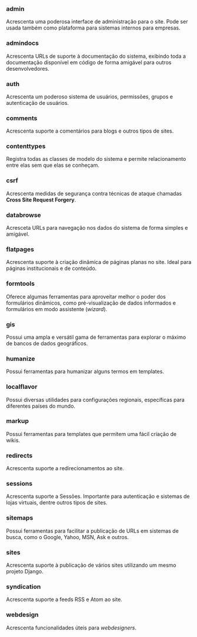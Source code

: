 ### admin

Acrescenta uma poderosa interface de administração para o site. Pode ser usada também como plataforma para sistemas internos para empresas.

### admindocs

Acrescenta URLs de suporte à documentação do sistema, exibindo toda a documentação disponível em código de forma amigável para outros desenvolvedores.

### auth

Acrescenta um poderoso sistema de usuários, permissões, grupos e autenticação de usuários.

### comments

Acrescenta suporte a comentários para blogs e outros tipos de sites.

### contenttypes

Registra todas as classes de modelo do sistema e permite relacionamento entre elas sem que elas se conheçam.

### csrf

Acrescenta medidas de segurança contra técnicas de ataque chamadas **Cross Site Request Forgery**.

### databrowse

Acresceta URLs para navegação nos dados do sistema de forma simples e amigável.

### flatpages

Acrescenta suporte à criação dinâmica de páginas planas no site. Ideal para páginas institucionais e de conteúdo.

### formtools

Oferece algumas ferramentas para aproveitar melhor o poder dos formulários dinãmicos, como pré-visualização de dados informados e formulários em modo assistente (_wizard_).

### gis

Possui uma ampla e versátil gama de ferramentas para explorar o máximo de bancos de dados geográficos.

### humanize

Possui ferramentas para humanizar alguns termos em templates.

### localflavor

Possui diversas utilidades para configurações regionais, específicas para diferentes países do mundo.

### markup

Possui ferramentas para templates que permitem uma fácil criação de wikis.

### redirects

Acrescenta suporte a redirecionamentos ao site.

### sessions

Acrescenta suporte a Sessões. Importante para autenticação e sistemas de lojas virtuais, dentre outros tipos de sites.

### sitemaps

Possui ferramentas para facilitar a publicação de URLs em sistemas de busca, como o Google, Yahoo, MSN, Ask e outros.

### sites

Acrescenta suporte à publicação de vários sites utilizando um mesmo projeto Django.

### syndication

Acrescenta suporte a feeds RSS e Atom ao site.

### webdesign

Acrescenta funcionalidades úteis para _webdesigners_.

